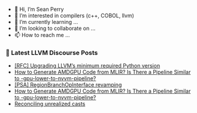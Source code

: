 - 👋 Hi, I’m Sean Perry
- 👀 I’m interested in compilers (c++, COBOL, llvm)
- 🌱 I’m currently learning ...
- 💞️ I’m looking to collaborate on ...
- 📫 How to reach me ...

<!---
s66perry/s66perry is a ✨ special ✨ repository because its `README.md` (this file) appears on your GitHub profile.
You can click the Preview link to take a look at your changes.
--->
### 📕 Latest LLVM Discourse Posts

<!-- DISCOURSE-LLVM:START -->
- [[RFC] Upgrading LLVM’s minimum required Python version](https://discourse.llvm.org/t/rfc-upgrading-llvm-s-minimum-required-python-version/88605?page=2#post_32)
- [How to Generate AMDGPU Code from MLIR? Is There a Pipeline Similar to -gpu-lower-to-nvvm-pipeline?](https://discourse.llvm.org/t/how-to-generate-amdgpu-code-from-mlir-is-there-a-pipeline-similar-to-gpu-lower-to-nvvm-pipeline/88627#post_2)
- [[PSA] RegionBranchOpInterface revamping](https://discourse.llvm.org/t/psa-regionbranchopinterface-revamping/88583#post_5)
- [How to Generate AMDGPU Code from MLIR? Is There a Pipeline Similar to -gpu-lower-to-nvvm-pipeline?](https://discourse.llvm.org/t/how-to-generate-amdgpu-code-from-mlir-is-there-a-pipeline-similar-to-gpu-lower-to-nvvm-pipeline/88627#post_1)
- [Reconciling unrealized casts](https://discourse.llvm.org/t/reconciling-unrealized-casts/88620#post_9)
<!-- DISCOURSE-LLVM:END -->
